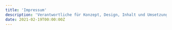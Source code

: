 ```yaml
---
title: 'Impressum'
description: 'Verantwortliche für Konzept, Design, Inhalt und Umsetzung.'
date: 2021-02-19T00:00:00Z
---
```



